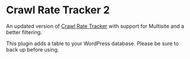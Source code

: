 Crawl Rate Tracker 2
====================

An updated version of [Crawl Rate Tracker](http://www.blogstorm.co.uk/wordpress-crawl-rate-tracker/) with support for Multisite and a better filtering.

This plugin adds a table to your WordPress database. Please be sure to back up before using.
